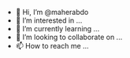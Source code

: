 - 👋 Hi, I’m @maherabdo
- 👀 I’m interested in ...
- 🌱 I’m currently learning ...
- 💞️ I’m looking to collaborate on ...
- 📫 How to reach me ...

<!---
maherabdo/maherabdo is a ✨ special ✨ repository because its `README.md` (this file) appears on your GitHub profile.
You can click the Preview link to take a look at your changes.
--->
